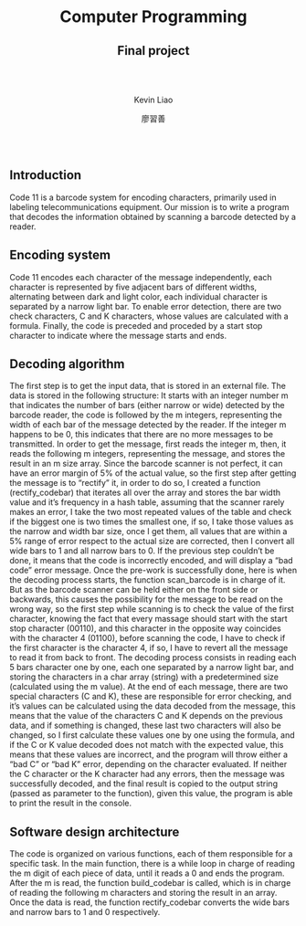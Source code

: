 <h1 align="center">Computer Programming</h1>
<h2 align="center">Final project</h2>
</br>
</br>
<p align="center">Kevin Liao</p>
<p align="center">廖習善</p>
</br>
</br>

## Introduction

Code 11 is a barcode system for encoding characters, primarily used in labeling telecommunications equipment. Our mission is to write a program that decodes the information obtained by scanning a barcode detected by a reader.

## Encoding system

Code 11 encodes each character of the message independently, each character is represented by five adjacent bars of different widths, alternating between dark and light color, each individual character is separated by a narrow light bar. To enable error detection, there are two check characters, C and K characters, whose values are calculated with a formula. Finally, the code is preceded and proceded by a start stop character to indicate where the message starts and ends.

## Decoding algorithm

The first step is to get the input data, that is stored in an external file. The data is stored in the following structure: It starts with an integer number m that indicates the number of bars (either narrow or wide) detected by the barcode reader, the code is followed by the m integers, representing the width of each bar of the message detected by the reader. If the integer m happens to be 0, this indicates that there are no more messages to be transmitted.
In order to get the message, first reads the integer m, then, it reads the following m integers, representing the message, and stores the result in an m size array.
Since the barcode scanner is not perfect, it can have an error margin of 5% of the actual value, so the first step after getting the message is to “rectify” it, in order to do so, I created a function (rectify_codebar) that iterates all over the array and stores the bar width value and it’s frequency in a hash table, assuming that the scanner rarely makes an error, I take the two most repeated values of the table and check if the biggest one is two times the smallest one, if so, I take those values as the narrow and width bar size, once I get them, all values that are within a 5% range of error respect to the actual size are corrected, then I convert all wide bars to 1 and all narrow bars to 0. If the previous step couldn’t be done, it means that the code is incorrectly encoded, and will display a “bad code” error message.
Once the pre-work is successfully done, here is when the decoding process starts, the function scan_barcode is in charge of it. But as the barcode scanner can be held either on the front side or backwards, this causes the possibility for the message to be read on the wrong way, so the first step while scanning is to check the value of the first character, knowing the fact that every massage should start with the start stop character (00110), and this character in the opposite way coincides with the character 4 (01100), before scanning the code, I have to check if the first character is the character 4, if so, I have to revert all the message to read it from back to front. The decoding process consists in reading each 5 bars character one by one, each one separated by a narrow light bar, and storing the characters in a char array (string) with a predetermined size (calculated using the m value). At the end of each message, there are two special characters (C and K), these are responsible for error checking, and it’s values can be calculated using the data decoded from the message, this means that the value of the characters C and K depends on the previous data, and if something is changed, these last two characters will also be changed, so I first calculate these values one by one using the formula, and if the C or K value decoded does not match with the expected value, this means that these values are incorrect, and the program will throw either a “bad C” or “bad K” error, depending on the character evaluated. If neither the C character or the K character had any errors, then the message was successfully decoded, and the final result is copied to the output string (passed as parameter to the function), given this value, the program is able to print the result in the console.

## Software design architecture

The code is organized on various functions, each of them responsible for a specific task.
In the main function, there is a while loop in charge of reading the m digit of each piece of data, until it reads a 0 and ends the program.
After the m is read, the function build_codebar is called, which is in charge of reading the following m characters and storing the result in an array.
Once the data is read, the function rectify_codebar converts the wide bars and narrow bars to 1 and 0 respectively.
